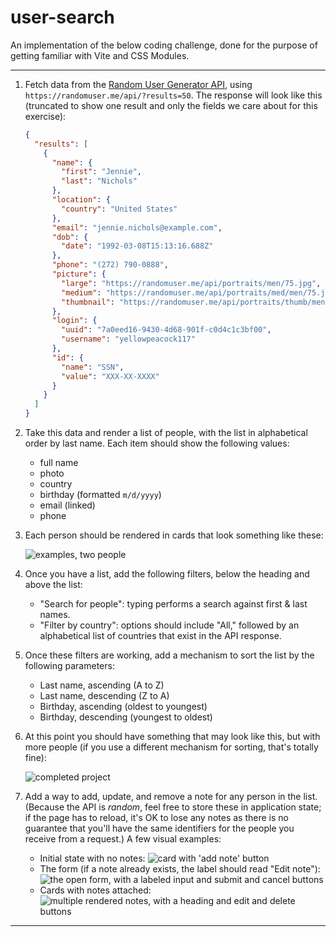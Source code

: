 # user-search

An implementation of the below coding challenge, done for the purpose of getting familiar with Vite and CSS Modules.

---

1. Fetch data from the [Random User Generator API](https://randomuser.me/), using `https://randomuser.me/api/?results=50`. The response will look like this (truncated to show one result and only the fields we care about for this exercise):

   ```json
   {
     "results": [
       {
         "name": {
           "first": "Jennie",
           "last": "Nichols"
         },
         "location": {
           "country": "United States"
         },
         "email": "jennie.nichols@example.com",
         "dob": {
           "date": "1992-03-08T15:13:16.688Z"
         },
         "phone": "(272) 790-0888",
         "picture": {
           "large": "https://randomuser.me/api/portraits/men/75.jpg",
           "medium": "https://randomuser.me/api/portraits/med/men/75.jpg",
           "thumbnail": "https://randomuser.me/api/portraits/thumb/men/75.jpg"
         },
         "login": {
           "uuid": "7a0eed16-9430-4d68-901f-c0d4c1c3bf00",
           "username": "yellowpeacock117"
         },
         "id": {
           "name": "SSN",
           "value": "XXX-XX-XXXX"
         }
       }
     ]
   }
   ```

2. Take this data and render a list of people, with the list in alphabetical order by last name. Each item should show the following values:

   - full name
   - photo
   - country
   - birthday (formatted `m/d/yyyy`)
   - email (linked)
   - phone

3. Each person should be rendered in cards that look something like these:

   ![examples, two people](./public/_____cc_1.png)

4. Once you have a list, add the following filters, below the heading and above the list:

   - "Search for people": typing performs a search against first & last names.
   - "Filter by country": options should include "All," followed by an alphabetical list of countries that exist in the API response.

5. Once these filters are working, add a mechanism to sort the list by the following parameters:

   - Last name, ascending (A to Z)
   - Last name, descending (Z to A)
   - Birthday, ascending (oldest to youngest)
   - Birthday, descending (youngest to oldest)

6. At this point you should have something that may look like this, but with more people (if you use a different mechanism for sorting, that's totally fine):

   ![completed project](./public/_____cc_2.png)

7. Add a way to add, update, and remove a note for any person in the list. (Because the API is _random_, feel free to store these in application state; if the page has to reload, it's OK to lose any notes as there is no guarantee that you'll have the same identifiers for the people you receive from a request.) A few visual examples:
   - Initial state with no notes:
     ![card with 'add note' button](./public/_____cc_3.png)
   - The form (if a note already exists, the label should read "Edit note"):
     ![the open form, with a labeled input and submit and cancel buttons](./public/_____cc_4.png)
   - Cards with notes attached:
     ![multiple rendered notes, with a heading and edit and delete buttons](./public/_____cc_5.png)

---
